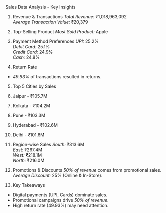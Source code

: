  Sales Data Analysis - Key Insights

 1. Revenue & Transactions
*Total Revenue:* ₹1,018,963,092  
*Average Transaction Value:* ₹20,379  

 2. Top-Selling Product
*Most Sold Product:* Apple   

 3. Payment Method Preferences
*UPI:* 25.2%  
*Debit Card:* 25.1%  
*Credit Card:* 24.9%  
*Cash:* 24.8%  

 4. Return Rate
- *49.93%* of transactions resulted in returns.  

 5. Top 5 Cities by Sales
1. Jaipur - ₹105.7M  
2. Kolkata - ₹104.2M  
3. Pune - ₹103.3M  
4. Hyderabad - ₹102.6M  
5. Delhi - ₹101.6M  

 6. Region-wise Sales
*South:* ₹313.6M  
*East:* ₹267.4M  
*West:* ₹218.1M  
*North:* ₹216.0M  

 7. Promotions & Discounts
*50% of revenue* comes from promotional sales.  
*Average Discount:* 25% (Online & In-Store).  

 8. Key Takeaways
- Digital payments (UPI, Cards) dominate sales.  
- Promotional campaigns drive *50% of revenue*.  
- High return rate (49.93%) may need attention.  
